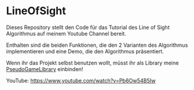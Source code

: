 # LineOfSight

Dieses Repository stellt den Code für das Tutorial des Line
of Sight Algorithmus auf meinem Youtube Channel bereit.

Enthalten sind die beiden Funktionen, die den 2 Varianten
des Algorithmus implementieren und eine Demo, die den
Algorithmus präsentiert.

Wenn ihr das Projekt selbst benutzen wollt, müsst ihr als Library meine
[PseudoGameLibrary](https://github.com/KoKoKotlin/PseudoGameEngine) einbinden!

YouTube: https://www.youtube.com/watch?v=Pb6Ow54B5Iw
